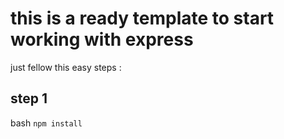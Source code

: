 # this is a ready template to start working with express
just fellow this easy steps : 
## step 1 
bash ``
  npm install  
 ``
